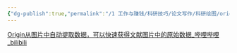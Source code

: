 ```yaml
---
{"dg-publish":true,"permalink":"/1 工作与赚钱/科研技巧/论文写作/科研绘图/originlab/origin解析图片数据/","title":"origin解析图片数据"}
---
```



[Origin从图片中自动提取数据，可以快速获得文献图片中的原始数据\_哔哩哔哩\_bilibili](https://www.bilibili.com/video/BV1714y1i7sg/?buvid=XY630CE669F34078F341989B1EE06E60B0127&is_story_h5=false&mid=g8UDjEqHIS5oCexxb9oAEQ%3D%3D&p=1&plat_id=116&share_from=ugc&share_medium=android&share_plat=android&share_session_id=8c5be3b9-a7ce-4405-b3ff-968e2573460a&share_source=COPY&share_tag=s_i&timestamp=1692939566&unique_k=hy0RBYO&up_id=1980912898&vd_source=20cb3e7c6ad3d64f0eb2d763ff005080)